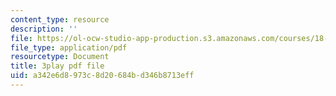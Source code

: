 ```yaml
---
content_type: resource
description: ''
file: https://ol-ocw-studio-app-production.s3.amazonaws.com/courses/18-03sc-differential-equations-fall-2011/a342e6d8973c8d20684bd346b8713eff_jzzpxqVohhI.pdf
file_type: application/pdf
resourcetype: Document
title: 3play pdf file
uid: a342e6d8-973c-8d20-684b-d346b8713eff
---
```

